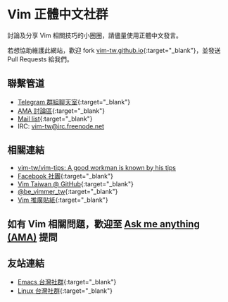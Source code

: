 ---
---

# Vim 正體中文社群

討論及分享 Vim 相關技巧的小圈圈，請儘量使用正體中文發言。

若想協助維護此網站，歡迎 fork [vim-tw.github.io](https://github.com/vim-tw/vim-tw.github.io){:target="_blank"}，並發送 Pull Requests 給我們。

## 聯繫管道

- [Telegram 群組聊天室](https://telegram.me/vim_tw){:target="_blank"}
- [AMA 討論區](https://github.com/vim-tw/ama){:target="_blank"}
- [Mail list](https://groups.google.com/forum/?fromgroups#!forum/vim-taiwan){:target="_blank"}
- IRC: vim-tw@irc.freenode.net

## 相關連結

- [vim-tw/vim-tips: A good workman is known by his tips](https://github.com/vim-tw/vim-tips)
- [Facebook 社團](https://www.facebook.com/groups/vim.tw/){:target="_blank"}
- [Vim Taiwan @ GitHub](https://github.com/vim-tw){:target="_blank"}
- [@be&#95;vimmer&#95;tw](https://twitter.com/be_vimmer_tw){:target="_blank"}
- [Vim 推廣貼紙](https://gist.github.com/chusiang/b608909bccff6ed62eb7){:target="_blank"}

## 如有 Vim 相關問題，歡迎至 <a href='https://github.com/vim-tw/ama/issues' target='_blank'>Ask me anything (AMA)</a> 提問

<ul id="amas"> </ul>

<script>
  fetch('https://api.github.com/repos/vim-tw/ama/issues').then(function(response) {
    return response.json();
  })
  .then(function (amas) {
      var content = '';
      amas.forEach(function(ama, index, array) {
          if (ama.pull_request !== undefined){return;}
          content += `<li><a href="${ama.html_url}">${ama.title}</a> <small>from ${(new Date(ama.created_at).toLocaleString())}</small></li>`;
      });
      return content;
  })
  .catch(function (content) {
      return "<p>請點選上方連結以觀看AMA！</p>";
  })
  .then(function (content) {
      document.getElementById('amas').innerHTML += content;
  });
</script>

## 友站連結

- [Emacs 台灣社群](https://emacser.tw){:target="_blank"}
- [Linux 台灣社群](https://www.linux.org.tw){:target="_blank"}
